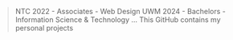 > NTC 2022 - Associates - Web Design
> UWM 2024 - Bachelors - Information Science & Technology
...
> This GitHub contains my personal projects
